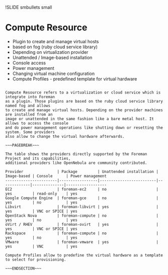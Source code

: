 !SLIDE smbullets small
# Compute Resource

* Plugin to create and manage virtual hosts
 * based on fog (ruby cloud service library)
* Depending on virtualization provider
 * Unattended / Image-based installation
 * Console access
 * Power management
 * Changing virtual machine configuration
* Compute Profiles - predefined template for virtual hardware

~~~SECTION:handouts~~~

Compute Resource refers to a virtualization or cloud service which is integrate into Foreman
as a plugin. Those plugins are based on the ruby cloud service library named fog and allows
to create and manage virtual hosts. Depending on the provider machines are installed from an
image or unattended in the same fashion like a bare metal host. It allows to access the console
and do power management operations like shutting down or resetting the system. Some providers
also allow to change the virtual hardware afterwards.

~~~PAGEBREAK~~~

The table shows the providers directly supported by the Foreman Project and its capabilities,
additional providers like OpenNebula are community contributed.

Provider               | Package         | Unattended installation | Image-based | Console      | Power management
-----------------------|-----------------|-------------------------|-------------|--------------|------------------
EC2                    | foreman-ec2     | no                      | yes         | read-only    | yes
Google Compute Engine  | foreman-gce     | no                      | yes         | no           | yes
Libvirt                | foreman-libvirt | yes                     | yes         | VNC or SPICE | yes
OpenStack Nova         | foreman-compute | no                      | yes         | no           | yes
oVirt / RHEV           | foreman-ovirt   | yes                     | yes         | VNC or SPICE | yes
Rackspace              | foreman-compute | no                      | yes         | no           | yes
VMware                 | foreman-vmware  | yes                     | yes         | VNC          | yes

Compute Profiles allow to predefine the virtual hardware as a template to select for provisioning.

~~~ENDSECTION~~~
